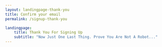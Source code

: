 ```yaml
---
layout: landingpage-thank-you
title: Confirm your email
permalink: /signup-thank-you

landingpage:
    title: Thank You For Signing Up
    subtitle: "Now Just One Last Thing. Prove You Are Not A Robot..."
---
```


